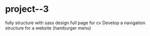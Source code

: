 # project--3
fully structure with sass
design full page for cv 
Develop a navigation structure for a website (hamburger menu)
